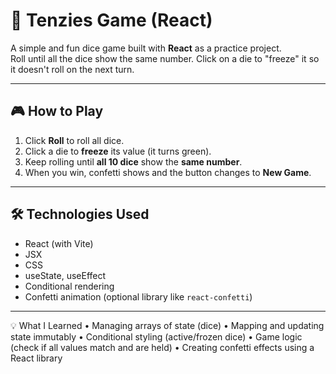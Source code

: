 # 🎲 Tenzies Game (React)

A simple and fun dice game built with **React** as a practice project.  
Roll until all the dice show the same number. Click on a die to "freeze" it so it doesn't roll on the next turn.

---



## 🎮 How to Play

1. Click **Roll** to roll all dice.
2. Click a die to **freeze** its value (it turns green).
3. Keep rolling until **all 10 dice** show the **same number**.
4. When you win, confetti shows and the button changes to **New Game**.

---

## 🛠️ Technologies Used

- React (with Vite)
- JSX
- CSS
- useState, useEffect
- Conditional rendering
- Confetti animation (optional library like `react-confetti`)

---
💡 What I Learned
	•	Managing arrays of state (dice)
	•	Mapping and updating state immutably
	•	Conditional styling (active/frozen dice)
	•	Game logic (check if all values match and are held)
	•	Creating confetti effects using a React library
